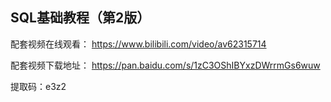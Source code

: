 ## SQL基础教程（第2版）
配套视频在线观看：
https://www.bilibili.com/video/av62315714

配套视频下载地址：
https://pan.baidu.com/s/1zC3OShIBYxzDWrrmGs6wuw

提取码：e3z2